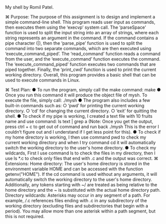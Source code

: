 My shell by Romil Patel.

 ⌘ Purpose:
	The purpose of this assignment is to design and implement a simple command-line shell. 
This program reads user input as commands, then executes them using the ‘execvp’ system call. The ‘parseSpace’ function is used to split the input string into an array of strings, where each string represents an argument in the command. If the command contains a pipe character (|), then the ‘parse_pipe’ function is used to split the command into two separate commands, which are then executed using ‘execute_command_piped’. The ‘read_command’ function reads a command from the user, and the ‘execute_command’ function executes the command. The ‘execute_command_piped’ function executes two commands that are piped together. Finally, the ‘print_cwd’ function is used to print the current working directory.
Overall, this program provides a basic shell that can be used to execute commands in Linux.

 ⌘ Test Plan:
●	To run the program, simply call the make command: make
●	Once you run this command it will produce the object file of mysh. To execute the file, simply call: ./mysh
●	The program also includes a few built-in commands such as:
○	‘pwd’ for printing the current working directory. 
○	‘cd’ for changing the current directory.
○	‘exit’ for quitting the shell.
●	To check if my pipe is working, I created a text file with 10 fruits name and use command: ls text | grep a (Note: Once you get the output, press ctrl + c to get out of command and run back ./mysh This is the error I couldn’t figure out and I understand if I get less point for this).
●	To check if my home directory is working, I then use command pwd to check my current working directory and when I try command cd it will automatically switch the working directory to the user's home directory.
●	To check my wildcards, First I  use command ls to check the files in my directory, then I use ls *.c to check only files that end with .c and the output was correct.
⌘ Extensions: 
Home directory:  The user's home directory is stored in the environment variable HOME and can be accessed with the function getenv("HOME"). If the cd command is used without any arguments, it will automatically switch the working directory to the user's home directory. Additionally, any tokens starting with ~/ are treated as being relative to the home directory and the ~ is substituted with the actual home directory path.
Directory wildcards: Asterisks may occur in any segment of a path. For example, */*.c references files ending with .c in any subdirectory of the working directory (excluding files and subdirectories that begin with a period). You may allow more than one asterisk within a path segment, but this is not required.
